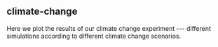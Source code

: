 ## climate-change

Here we plot the results of our climate change experiment --- different simulations according to different climate change scenarios.